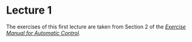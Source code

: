 # Lecture 1

The exercises of this first lecture are taken from Section 2 of the [*Exercise Manual for Automatic Control*](https://uppsala.instructure.com/courses/102131/files/7991063?module_item_id=1296223).